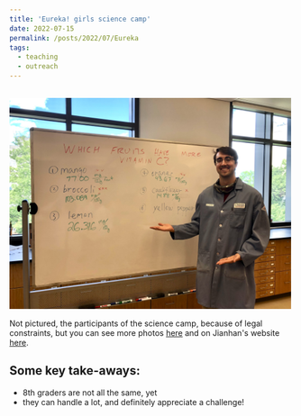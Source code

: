 ```yaml
---
title: 'Eureka! girls science camp'
date: 2022-07-15
permalink: /posts/2022/07/Eureka
tags:
  - teaching
  - outreach
---
```


<br/><a href="https://www.cns.umass.edu/outreach/eureka-umass-amherst" class="image" id="CIRTL"><img src="/images/Eureka.jpg" width="500" /></a><br>

Not pictured, the participants of the science camp, because of legal constraints, but you can see more photos <a href='https://people.chem.umass.edu/jchenlab/images/eureka/eurika22b.jpg'>here</a> and on Jianhan's website <a href='https://people.chem.umass.edu/jchenlab/news.html'>here</a>.

Some key take-aways:
------
* 8th graders are not all the same, yet
* they can handle a lot, and definitely appreciate a challenge!
